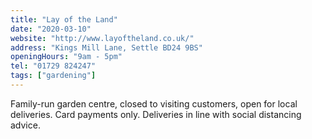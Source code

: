```yaml
---
title: "Lay of the Land"
date: "2020-03-10"
website: "http://www.layoftheland.co.uk/"
address: "Kings Mill Lane, Settle BD24 9BS"
openingHours: "9am - 5pm"
tel: "01729 824247"
tags: ["gardening"]
---
```


Family-run garden centre, closed to visiting customers, open for local deliveries. Card payments only. Deliveries in line with social distancing advice.
